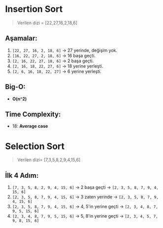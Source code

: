 # Insertion Sort

> Verilen dizi = [22,27,16,2,18,6]

## Aşamalar:
1. `[22, 27, 16, 2, 18, 6]` → 27 yerinde, değişim yok.
2. `[16, 22, 27, 2, 18, 6]` → 16 başa geçti.
3. `[2, 16, 22, 27, 18, 6]` → 2 başa geçti.
4. `[2, 16, 18, 22, 27, 6]` → 18 yerine yerleşti.
5. `[2, 6, 16, 18, 22, 27]` → 6 yerine yerleşti.

## Big-O:
- **O(n^2)**

## Time Complexity:
- 18: **Average case**

# Selection Sort

> Verilen dizi= [7,3,5,8,2,9,4,15,6]

## İlk 4 Adım:
1. `[7, 3, 5, 8, 2, 9, 4, 15, 6]` → 2 başa geçti → `[2, 3, 5, 8, 7, 9, 4, 15, 6]`
2. `[2, 3, 5, 8, 7, 9, 4, 15, 6]` → 3 zaten yerinde → `[2, 3, 5, 8, 7, 9, 4, 15, 6]`
3. `[2, 3, 5, 8, 7, 9, 4, 15, 6]` → 4, 5'in yerine geçti → `[2, 3, 4, 8, 7, 9, 5, 15, 6]`
4. `[2, 3, 4, 8, 7, 9, 5, 15, 6]` → 5, 8'in yerine geçti → `[2, 3, 4, 5, 7, 9, 8, 15, 6]`
